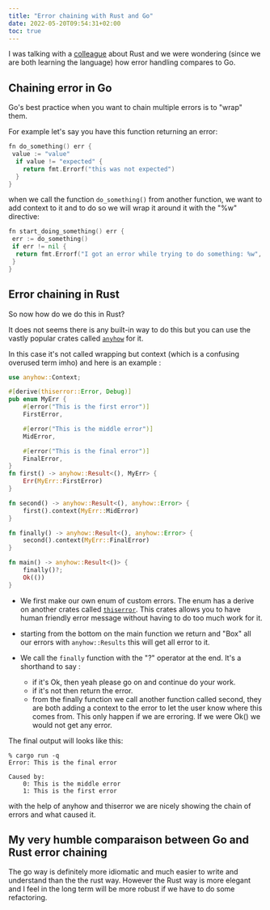 ```yaml
---
title: "Error chaining with Rust and Go"
date: 2022-05-20T09:54:31+02:00
toc: true
---
```

I was talking with a [colleague](https://www.sebastien-han.fr/blog/) about Rust
and we were wondering (since we are both learning the language) how error
handling compares to Go.

## Chaining error in Go

Go's best practice when you want to chain multiple errors is to "wrap" them.

For example let's say you have this function returning an error:

```go
fn do_something() err {
 value := "value"
  if value != "expected" {
    return fmt.Errorf("this was not expected")
  }
}
```

when we call the function `do_something()` from another function, we want to
add context to it and to do so we will wrap it around it with the "%w"
directive:

```go
fn start_doing_something() err {
 err := do_something()
 if err != nil {
  return fmt.Errorf("I got an error while trying to do something: %w", err)
 }
}
```

## Error chaining in Rust

So now how do we do this in Rust?

It does not seems there is any built-in way to do this but you can use the
vastly popular crates called [`anyhow`](https://crates.io/crates/anyhow) for it.

In this case it's not called wrapping but context (which is a confusing overused
term imho) and here is an example :

```rust
use anyhow::Context;

#[derive(thiserror::Error, Debug)]
pub enum MyErr {
    #[error("This is the first error")]
    FirstError,

    #[error("This is the middle error")]
    MidError,

    #[error("This is the final error")]
    FinalError,
}
fn first() -> anyhow::Result<(), MyErr> {
    Err(MyErr::FirstError)
}

fn second() -> anyhow::Result<(), anyhow::Error> {
    first().context(MyErr::MidError)
}

fn finally() -> anyhow::Result<(), anyhow::Error> {
    second().context(MyErr::FinalError)
}

fn main() -> anyhow::Result<()> {
    finally()?;
    Ok(())
}
```

* We first make our own enum of custom errors.
  The enum has a derive on another crates called
  [`thiserror`](https://crates.io/crates/thiserror). This crates allows you to
  have human friendly error message without having to do too much work for it.

* starting from the bottom on the main function we return and "Box" all our
  errors with `anyhow::Results` this will get all error to it.

* We call the `finally` function with the "?" operator at the end. It's a
  shorthand to say :

  * if it's Ok, then yeah please go on and continue do your work.
  * if it's not then return the error.
  * from the finally function we call another function called second, they are both adding
    a context to the error to let the user know where this comes from. This only
    happen if we are erroring. If we were Ok() we would not get any error.

The final output will looks like this:

```text
% cargo run -q
Error: This is the final error

Caused by:
    0: This is the middle error
    1: This is the first error
```

with the help of anyhow and thiserror we are nicely showing the chain of errors and what caused it.

## My very humble comparaison between Go and Rust error chaining

The go way is definitely more idiomatic and much easier to write and understand
than the the rust way. However the Rust way is more elegant and I feel
in the long term will be more robust if we have to do some refactoring.
